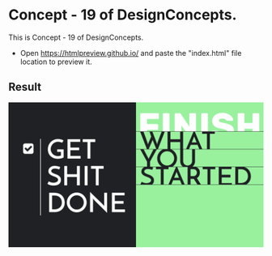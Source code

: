 Concept - 19 of DesignConcepts.
==============================

This is Concept - 19 of DesignConcepts.
- Open https://htmlpreview.github.io/ and paste the "index.html" file location to preview it.

Result
-----------
<p align="center">
  <img src="c19.png"/>
</p>
